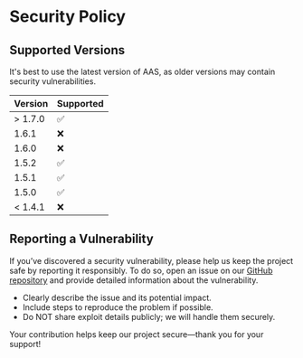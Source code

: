 # Security Policy

## Supported Versions

It's best to use the latest version of AAS, as older versions may contain security vulnerabilities.

| Version | Supported          |
|---------|--------------------|
| > 1.7.0 | :white_check_mark: |
| 1.6.1   | :x:                |
| 1.6.0   | :x:                |
| 1.5.2   | :white_check_mark: |
| 1.5.1   | :white_check_mark: |
| 1.5.0   | :white_check_mark: |
| < 1.4.1 | :x:                |

## Reporting a Vulnerability

If you’ve discovered a security vulnerability, please help us keep the project safe by reporting it responsibly. To do so, open an issue on our [GitHub repository](https://github.com/Parsa3323/AdvancedArmorStands/issues) and provide detailed information about the vulnerability.

* Clearly describe the issue and its potential impact.  
* Include steps to reproduce the problem if possible.  
* Do NOT share exploit details publicly; we will handle them securely.

Your contribution helps keep our project secure—thank you for your support! 